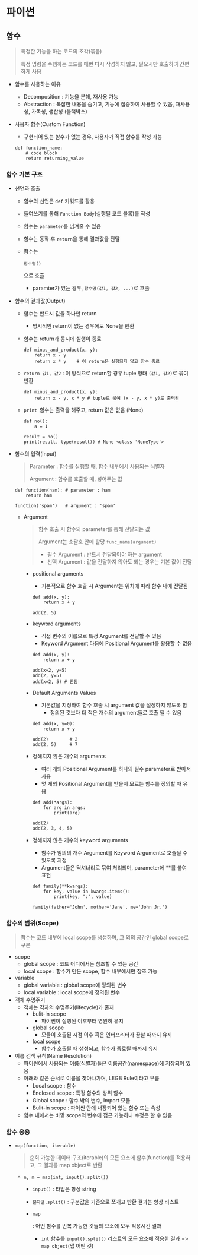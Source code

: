 # 파이썬

## 함수

> 특정한 기능을 하는 코드의 조각(묶음)
>
> 특정 명령을 수행하는 코드를 매번 다시 작성하지 않고, 필요시만 호출하여 간편하게 사용

- 함수를 사용하는 이유

  - Decomposition : 기능을 분해, 재사용 가능
  - Abstraction : 복잡한 내용을 숨기고, 기능에 집중하여 사용할 수 있음, 재사용성, 가독성, 생산성 (블랙박스)

- 사용자 함수(Custom Function)

  - 구현되어 있는 함수가 없는 경우, 사용자가 직접 함수를 작성 가능

  ```
  def function_name:
      # code block
      return returning_value
  ```

### 함수 기본 구조

- 선언과 호출

  - 함수의 선언은 `def` 키워드를 활용

  - 들여쓰기를 통해 `Function Body`(실행될 코드 블록)를 작성

  - 함수는 `parameter`를 넘겨줄 수 있음

  - 함수는 동작 후 `return`을 통해 결과값을 전달

  - 함수는

     

    ```
    함수명()
    ```

    으로 호출

    - paramter가 있는 경우, `함수명(값1, 값2, ...)`로 호출

- 함수의 결과값(Output)

  - 함수는 반드시 값을 하나만 return

    - 명시적인 return이 없는 경우에도 None을 반환

  - 함수는 return과 동시에 실행이 종료

    ```
    def minus_and_product(x, y):
        return x - y
    	return x * y	# 이 return은 실행되지 않고 함수 종료
    ```

  - `return 값1, 값2` : 이 방식으로 return할 경우 tuple 형태 `(값1, 값2)`로 묶여 반환

    ```
    def minus_and_product(x, y):
        return x - y, x * y # tuple로 묶여 (x - y, x * y)로 출력됨
    ```

  - `print `함수는 출력을 해주고, return 값은 없음 (None)

    ```
    def no():
        a = 1
        
    result = no()
    print(result, type(result)) # None <class 'NoneType'>
    ```

- 함수의 입력(Input)

  > Parameter : 함수를 실행할 때, 함수 내부에서 사용되는 식별자
  >
  > Argument : 함수를 호출할 때, 넣어주는 값

  ```
  def function(ham): # parameter : ham
      return ham
  
  function('spam')   # argument : 'spam'
  ```

  - Argument

    > 함수 호출 시 함수의 parameter를 통해 전달되는 값
    >
    > Argument는 소괄호 안에 할당 `func_name(argument)`
    >
    > - 필수 Argument : 반드시 전달되어야 하는 argument
    > - 선택 Argument : 값을 전달하지 않아도 되는 경우는 기본 값이 전달

    - positional arguments

      - 기본적으로 함수 호출 시 Argument는 위치에 따라 함수 내에 전달됨

      ```
      def add(x, y):
          return x + y
      
      add(2, 5)
      ```

    - keyword arguments

      - 직접 변수의 이름으로 특정 Argument를 전달할 수 있음
      - Keyword Argument 다음에 Positional Argument를 활용할 수 없음

      ```
      def add(x, y):
          return x + y
      
      add(x=2, y=5)
      add(2, y=5)
      add(x=2, 5) # 안됨
      ```

    - Default Arguments Values

      - 기본값을 지정하여 함수 호출 시 argument 값을 설정하지 않도록 함
        - 정의된 것보다 더 적은 개수의 argument들로 호출 될 수 있음

      ```
      def add(x, y=0):
          return x + y
      
      add(2) 		# 2
      add(2, 5) 	# 7
      ```

    - 정해지지 않은 개수의 arguments

      - 여러 개의 Positional Argument를 하나의 필수 parameter로 받아서 사용
      - 몇 개의 Positional Argument를 받을지 모르는 함수를 정의할 때 유용

      ```
      def add(*args):
          for arg in args:
              print(arg)
              
      add(2)
      add(2, 3, 4, 5)
      ```

    - 정해지지 않은 개수의 keyword arguments

      - 함수가 임의의 개수 Argument를 Keyword Argument로 호줄될 수 있도록 지정
      - Argument들은 딕셔너리로 묶여 처리되며, parameter에 **를 붙여 표현

      ```
      def family(**kwargs):
          for key, value in kwargs.items():
              print(key, ":", value)
              
      family(father='John', mother='Jane', me='John Jr.')
      ```

### 함수의 범위(Scope)

> 함수는 코드 내부에 local scope를 생성하며, 그 외의 공간인 global scope로 구분

- scope
  - global scope : 코드 어디에서든 참조할 수 있는 공간
  - local scope : 함수가 만든 scope, 함수 내부에서만 참조 가능
- variable
  - global variable : global scope에 정의된 변수
  - local variable : local scope에 정의된 변수
- 객체 수명주기
  - 객체는 각자의 수명주기(lifecycle)가 존재
    - bulit-in scope
      - 파이썬이 실행된 이후부터 영원히 유지
    - global scope
      - 모듈이 호출된 시점 이후 혹은 인터프리터가 끝날 때까지 유지
    - local scope
      - 함수가 호출될 때 생성되고, 함수가 종료될 때까지 유지
- 이름 검색 규칙(Name Resolution)
  - 파이썬에서 사용되는 이름(식별자)들은 이름공간(namespace)에 저장되어 있음
  - 아래와 같은 순서로 이름을 찾아나가며, LEGB Rule이라고 부름
    - Local scope : 함수
    - Enclosed scope : 특정 함수의 상위 함수
    - Global scope : 함수 밖의 변수, Import 모듈
    - Bulit-in scope : 파이썬 안에 내장되어 있는 함수 또는 속성
  - 함수 내에서는 바깥 scope의 변수에 접근 가능하나 수정은 할 수 없음

### 함수 응용

- `map(function, iterable)`

  > 순회 가능한 데이터 구조(iterable)의 모든 요소에 함수(function)를 적용하고, 그 결과를 map object로 반환

  - ```
    n, m = map(int, input().split())
    ```

    - `input()` : 타입은 항상 string

    - `문자열.split()` : 구분값을 기준으로 쪼개고 반환 결과는 항상 리스트

    - ```
      map
      ```

       

      : 어떤 함수를 반복 가능한 것들의 요소에 모두 적용시킨 결과

      - `int` 함수를 `input().split()` 리스트의 모든 요소에 적용한 결과 => `map object`(맵 어떤 것)